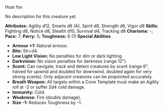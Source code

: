 Hoar fox

No description for this creature yet.

**Attributes:** Agility d12, Smarts d6 (A), Spirit d8, Strength d6,
Vigor d8
**Skills:** Fighting d6, Notice d8, Stealth d10, Survival d4, Tracking
d8
**Charisma:** -; **Pace:** 7; **Parry:** 5; **Toughness:** 6 (1)
**Special Abilities**
- **Armour +1:** Natural armour.
- **Bite:** Str+d4.
- **Low Light Vision:** No penalties for dim or dark lighting.
- **Darkvision:** No vision penalties for darkness (range 12").
- **Scent:** Can navigate, track and detect creatures by scent (range
6", halved for upwind and doubled for downwind, doubled again for very
strong scents). Only adjacent creatures can be pinpointed accurately.
- **Breath Weapon:** All targets within a Cone Template must make an
Agility roll at -2 or suffer 2d4 cold damage.
- **Immunity:** Cold.
- **Weakness:** Fire (double damage).
- **Size -1:** Reduces Toughness by -1.

